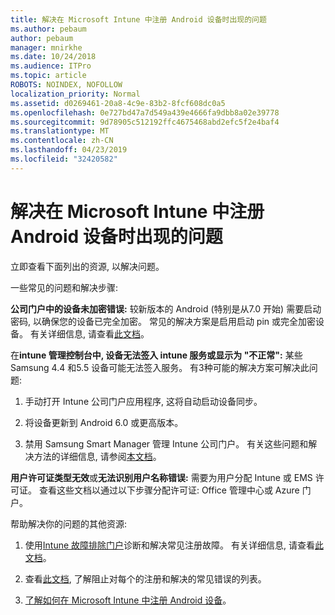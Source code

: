 ```yaml
---
title: 解决在 Microsoft Intune 中注册 Android 设备时出现的问题
ms.author: pebaum
author: pebaum
manager: mnirkhe
ms.date: 10/24/2018
ms.audience: ITPro
ms.topic: article
ROBOTS: NOINDEX, NOFOLLOW
localization_priority: Normal
ms.assetid: d0269461-20a8-4c9e-83b2-8fcf608dc0a5
ms.openlocfilehash: 0e727bd47a7d549a439e4666fa9dbb8a02e39778
ms.sourcegitcommit: 9d78905c512192ffc4675468abd2efc5f2e4baf4
ms.translationtype: MT
ms.contentlocale: zh-CN
ms.lasthandoff: 04/23/2019
ms.locfileid: "32420582"
---
```

# <a name="troubleshoot-issues-with-enrolling-android-devices-in-microsoft-intune"></a>解决在 Microsoft Intune 中注册 Android 设备时出现的问题

立即查看下面列出的资源, 以解决问题。
  
一些常见的问题和解决步骤:
  
 **公司门户中的设备未加密错误:** 较新版本的 Android (特别是从7.0 开始) 需要启动密码, 以确保您的设备已完全加密。 常见的解决方案是启用启动 pin 或完全加密设备。 有关详细信息, 请查看[此文档](https://docs.microsoft.com/intune-user-help/your-device-appears-encrypted-but-cp-says-otherwise-android)。 
  
 在**intune 管理控制台中, 设备无法签入 intune 服务或显示为 "不正常":** 某些 Samsung 4.4 和5.5 设备可能无法签入服务。 有3种可能的解决方案可解决此问题: 
  
1. 手动打开 Intune 公司门户应用程序, 这将自动启动设备同步。
    
2. 将设备更新到 Android 6.0 或更高版本。
    
3. 禁用 Samsung Smart Manager 管理 Intune 公司门户。 有关这些问题和解决方法的详细信息, 请参阅[本文档](https://docs.microsoft.com/intune-classic/troubleshoot/troubleshoot-device-enrollment-in-intune#devices-fail-to-check-in-with-the-intune-service-and-display-as-unhealthy-in-the-intune-admin-console)。 
    
 **用户许可证类型无效**或**无法识别用户名称错误:** 需要为用户分配 Intune 或 EMS 许可证。 查看这些文档以通过以下步骤分配许可证: Office 管理中心或 Azure 门户。 
  
帮助解决你的问题的其他资源:
  
1. 使用[Intune 故障排除门户](https://devicemanagement.microsoft.com/#blade/Microsoft_Intune_DeviceSettings/TroubleshootBlade)诊断和解决常见注册故障。 有关详细信息, 请查看[此文档](https://docs.microsoft.com/intune/help-desk-operators)。 
    
2. 查看[此文档](https://docs.microsoft.com/intune-classic/Troubleshoot/troubleshoot-device-enrollment-in-intune), 了解阻止对每个的注册和解决的常见错误的列表。 
    
3. [了解如何在 Microsoft Intune 中注册 Android 设备](https://docs.microsoft.com/intune/android-enroll)。
    


